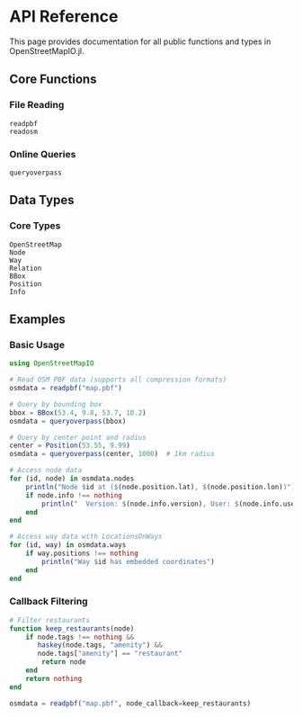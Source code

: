 # API Reference

This page provides documentation for all public functions and types in OpenStreetMapIO.jl.

## Core Functions

### File Reading

```@docs
readpbf
readosm
```

### Online Queries

```@docs
queryoverpass
```

## Data Types

### Core Types

```@docs
OpenStreetMap
Node
Way
Relation
BBox
Position
Info
```

## Examples

### Basic Usage

```julia
using OpenStreetMapIO

# Read OSM PBF data (supports all compression formats)
osmdata = readpbf("map.pbf")

# Query by bounding box
bbox = BBox(53.4, 9.8, 53.7, 10.2)
osmdata = queryoverpass(bbox)

# Query by center point and radius
center = Position(53.55, 9.99)
osmdata = queryoverpass(center, 1000)  # 1km radius

# Access node data
for (id, node) in osmdata.nodes
    println("Node $id at ($(node.position.lat), $(node.position.lon))")
    if node.info !== nothing
        println("  Version: $(node.info.version), User: $(node.info.user)")
    end
end

# Access way data with LocationsOnWays
for (id, way) in osmdata.ways
    if way.positions !== nothing
        println("Way $id has embedded coordinates")
    end
end
```

### Callback Filtering

```julia
# Filter restaurants
function keep_restaurants(node)
    if node.tags !== nothing &&
       haskey(node.tags, "amenity") &&
       node.tags["amenity"] == "restaurant"
        return node
    end
    return nothing
end

osmdata = readpbf("map.pbf", node_callback=keep_restaurants)
```
